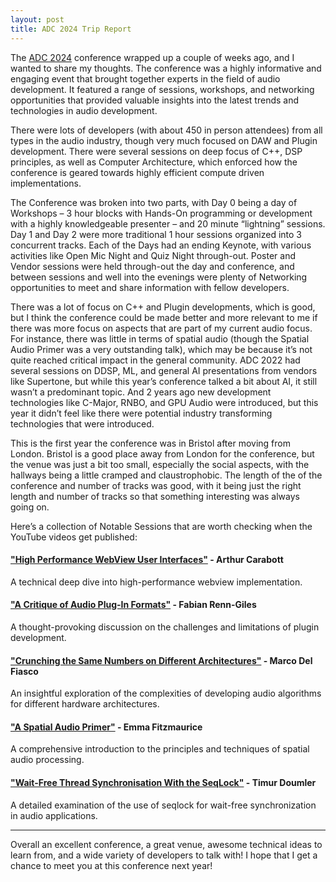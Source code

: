 ```yaml
---
layout: post
title: ADC 2024 Trip Report
---
```


The [ADC 2024](audio.dev) conference wrapped up a couple of weeks ago, and I wanted to share my thoughts.  The conference was a highly informative and engaging event that brought together experts in the field of audio development. It featured a range of sessions, workshops, and networking opportunities that provided valuable insights into the latest trends and technologies in audio development.

There were lots of developers (with about 450 in person attendees) from all types in the audio industry, though very much focused on DAW and Plugin development. There were several sessions on deep focus of C++, DSP principles, as well as Computer Architecture, which enforced how the conference is geared towards highly efficient compute driven implementations.

The Conference was broken into two parts, with Day 0 being a day of Workshops – 3 hour blocks with Hands-On programming or development with a highly knowledgeable presenter – and 20 minute “lightning” sessions. Day 1 and Day 2 were more traditional 1 hour sessions organized into 3 concurrent tracks. Each of the Days had an ending Keynote, with various activities like Open Mic Night and Quiz Night through-out. Poster and Vendor sessions were held through-out the day and conference, and between sessions and well into the evenings were plenty of Networking opportunities to meet and share information with fellow developers.

There was a lot of focus on C++ and Plugin developments, which is good, but I think the conference could be made better and more relevant to me if there was more focus on aspects that are part of my current audio focus. For instance, there was little in terms of spatial audio (though the Spatial Audio Primer was a very outstanding talk), which may be because it’s not quite reached critical impact in the general community. ADC 2022 had several sessions on DDSP, ML, and general AI presentations from vendors like Supertone, but while this year’s conference talked a bit about AI, it still wasn’t a predominant topic. And 2 years ago new development technologies like C-Major, RNBO, and GPU Audio were introduced, but this year it didn’t feel like there were potential industry transforming technologies that were introduced.

This is the first year the conference was in Bristol after moving from London. Bristol is a good place away from London for the conference, but the venue was just a bit too small, especially the social aspects, with the hallways being a little cramped and claustrophobic. The length of the of the conference and number of tracks was good, with it being just the right length and number of tracks so that something interesting was always going on.

Here’s a collection of Notable Sessions that are worth checking when the YouTube videos get published:

#### ["High Performance WebView User Interfaces"](https://conference.audio.dev/session/2024/high-performance-webview-user-interfaces/) - Arthur Carabott

A technical deep dive into high-performance webview implementation.

#### ["A Critique of Audio Plug-In Formats"](https://conference.audio.dev/session/2024/a-critique-of-audio-plug-in-formats-vst-au-aax-juce-and-beyond/) - Fabian Renn-Giles

A thought-provoking discussion on the challenges and limitations of plugin development.

#### ["Crunching the Same Numbers on Different Architectures"](https://conference.audio.dev/session/2024/crunching-the-same-numbers-on-different-architectures/) - Marco Del Fiasco

An insightful exploration of the complexities of developing audio algorithms for different hardware architectures.

#### ["A Spatial Audio Primer"](https://conference.audio.dev/session/2024/spatial-audio-primer/) - Emma Fitzmaurice

A comprehensive introduction to the principles and techniques of spatial audio processing.

#### ["Wait-Free Thread Synchronisation With the SeqLock"](https://conference.audio.dev/session/2024/wait-free-thread-synchronisation-with-the-seqlock/) - Timur Doumler

A detailed examination of the use of seqlock for wait-free synchronization in audio applications.

----

Overall an excellent conference, a great venue, awesome technical ideas to learn from, and a wide variety of developers to talk with!  I hope that I get a chance to meet you at this conference next year!


